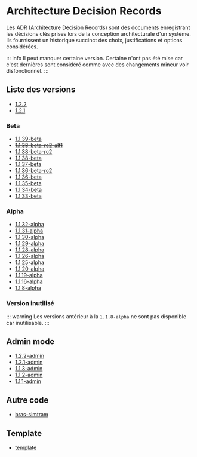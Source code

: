 # Architecture Decision Records
Les ADR (Architecture Decision Records) sont des documents enregistrant les décisions clés prises lors de la conception architecturale d'un système. Ils fournissent un historique succinct des choix, justifications et options considérées.

::: info
Il peut manquer certaine version. Certaine n'ont pas été mise car c'est dernières sont considéré comme avec des changements mineur voir disfonctionnel.
:::

## Liste des versions

- [1.2.2](/ADR/1.2.2)
- [1.2.1](/ADR/1.2.1)

### Beta
- [1.1.39-beta](/ADR/1.1.39-beta)
- ~~[1.1.38-beta-rc2-alt1](/ADR/1.1.38-beta-rc2-alt1)~~
- [1.1.38-beta-rc2](/ADR/1.1.38-beta-rc2)
- [1.1.38-beta](/ADR/1.1.38-beta)
- [1.1.37-beta](/ADR/1.1.37-beta)
- [1.1.36-beta-rc2](/ADR/1.1.36-beta-rc2)
- [1.1.36-beta](/ADR/1.1.36-beta)
- [1.1.35-beta](/ADR/1.1.35-beta)
- [1.1.34-beta](/ADR/1.1.34-beta)
- [1.1.33-beta](/ADR/1.1.33-beta)

### Alpha
- [1.1.32-alpha](/ADR/1.1.32-alpha)
- [1.1.31-alpha](/ADR/1.1.31-alpha)
- [1.1.30-alpha](/ADR/1.1.30-alpha)
- [1.1.29-alpha](/ADR/1.1.29-alpha)
- [1.1.28-alpha](/ADR/1.1.28-alpha)
- [1.1.26-alpha](/ADR/1.1.26-alpha)
- [1.1.25-alpha](/ADR/1.1.25-alpha)
- [1.1.20-alpha](/ADR/1.1.20-alpha)
- [1.1.19-alpha](/ADR/1.1.19-alpha)
- [1.1.16-alpha](/ADR/1.1.16-alpha)
- [1.1.8-alpha](/ADR/1.1.8-alpha)

### Version inutilisé
::: warning
Les versions antérieur à la ``1.1.8-alpha`` ne sont pas disponible car inutilisable.
:::

## Admin mode
- [1.2.2-admin](/ADR/1.2.2-admin)
- [1.2.1-admin](/ADR/1.2.1-admin)
- [1.1.3-admin](/ADR/1.1.3-admin)
- [1.1.2-admin](/ADR/1.1.2-admin)
- [1.1.1-admin](/ADR/1.1.1-admin)

## Autre code
- [bras-simtram](/ADR/bras-simtram)

## Template
- [template](/ADR/template)